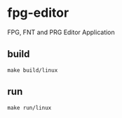 # fpg-editor

FPG, FNT and PRG Editor Application


## build
```shell
make build/linux
```

## run
```shell
make run/linux
```